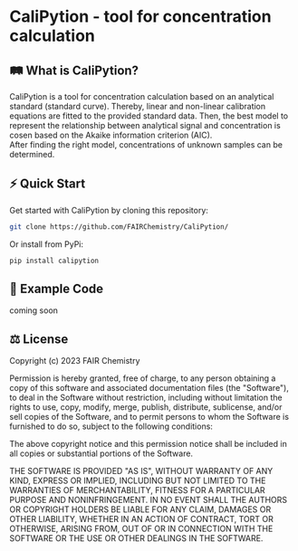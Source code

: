 # CaliPytion - tool for concentration calculation 



## 🛤 What is CaliPytion?

CaliPytion is a tool for concentration calculation based on an analytical standard (standard curve). Thereby, linear and non-linear calibration equations are fitted to the provided standard data. Then, the best model to represent the relationship between analytical signal and concentration is cosen based on the Akaike information criterion (AIC).  
After finding the right model, concentrations of unknown samples can be determined.

## ⚡️ Quick Start

Get started with CaliPytion by cloning this repository:

```Bash
git clone https://github.com/FAIRChemistry/CaliPytion/

```

Or install from PyPi:
```Bash
pip install calipytion
```


## 🔖 Example Code

coming soon


## ⚖️ License

Copyright (c) 2023 FAIR Chemistry

Permission is hereby granted, free of charge, to any person obtaining a copy of this software and associated documentation files (the "Software"), to deal in the Software without restriction, including without limitation the rights to use, copy, modify, merge, publish, distribute, sublicense, and/or sell copies of the Software, and to permit persons to whom the Software is furnished to do so, subject to the following conditions:

The above copyright notice and this permission notice shall be included in all copies or substantial portions of the Software.

THE SOFTWARE IS PROVIDED "AS IS", WITHOUT WARRANTY OF ANY KIND, EXPRESS OR IMPLIED, INCLUDING BUT NOT LIMITED TO THE WARRANTIES OF MERCHANTABILITY, FITNESS FOR A PARTICULAR PURPOSE AND NONINFRINGEMENT. IN NO EVENT SHALL THE AUTHORS OR COPYRIGHT HOLDERS BE LIABLE FOR ANY CLAIM, DAMAGES OR OTHER LIABILITY, WHETHER IN AN ACTION OF CONTRACT, TORT OR OTHERWISE, ARISING FROM, OUT OF OR IN CONNECTION WITH THE SOFTWARE OR THE USE OR OTHER DEALINGS IN THE SOFTWARE.
